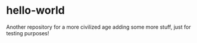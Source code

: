 # hello-world
Another repository for a more civilized age
adding some more stuff, just for testing purposes!

